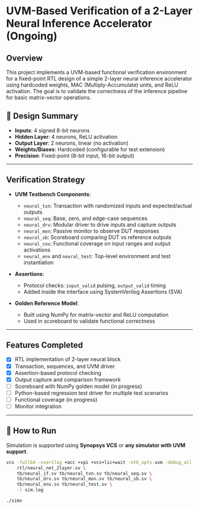 # UVM-Based Verification of a 2-Layer Neural Inference Accelerator (Ongoing)

##  Overview

This project implements a UVM-based functional verification environment for a fixed-point RTL design of a simple 2-layer neural inference accelerator using hardcoded weights, MAC (Multiply-Accumulate) units, and ReLU activation. The goal is to validate the correctness of the inference pipeline for basic matrix-vector operations.

## 🔧 Design Summary

- **Inputs**: 4 signed 8-bit neurons
- **Hidden Layer**: 4 neurons, ReLU activation
- **Output Layer**: 2 neurons, linear (no activation)
- **Weights/Biases**: Hardcoded (configurable for test extension)
- **Precision**: Fixed-point (8-bit input, 16-bit output)

---

##  Verification Strategy

- **UVM Testbench Components**:
  - `neural_txn`: Transaction with randomized inputs and expected/actual outputs
  - `neural_seq`: Base, zero, and edge-case sequences
  - `neural_drv`: Modular driver to drive inputs and capture outputs
  - `neural_mon`: Passive monitor to observe DUT responses
  - `neural_sb`: Scoreboard comparing DUT vs reference outputs
  - `neural_cov`: Functional coverage on input ranges and output activations
  - `neural_env` and `neural_test`: Top-level environment and test instantiation

- **Assertions**:
  - Protocol checks: `input_valid` pulsing, `output_valid` timing
  - Added inside the interface using SystemVerilog Assertions (SVA)

- **Golden Reference Model**:
  - Built using NumPy for matrix-vector and ReLU computation
  - Used in scoreboard to validate functional correctness

---

## Features Completed

- [x] RTL implementation of 2-layer neural block
- [x] Transaction, sequences, and UVM driver
- [x] Assertion-based protocol checking
- [x] Output capture and comparison framework
- [ ] Scoreboard with NumPy golden model (in progress)
- [ ] Python-based regression test driver for multiple test scenarios
- [ ] Functional coverage (in progress)
- [ ] Monitor integration

---

## 🚀 How to Run

Simulation is supported using **Synopsys VCS** or **any simulator with UVM support**.

```bash
vcs -full64 -sverilog +acc +vpi +vcs+lic+wait -ntb_opts uvm -debug_all \
    rtl/neural_net_2layer.sv \
    tb/neural_if.sv tb/neural_txn.sv tb/neural_seq.sv \
    tb/neural_drv.sv tb/neural_mon.sv tb/neural_sb.sv \
    tb/neural_env.sv tb/neural_test.sv \
    -l sim.log

./simv
